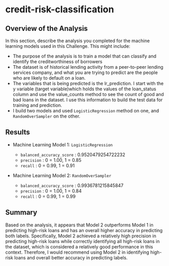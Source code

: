 # credit-risk-classification


## Overview of the Analysis

In this section, describe the analysis you completed for the machine learning models used in this Challenge. This might include:

* The purpose of the analysis is to train a model that can classify and identify the creditworthiness of borrowers
* The dataset is of historical lending activity from a peer-to-peer lending services company, and what you are trying to predict are the people who are likely to default on a loan.
* The variables that is being predicted is the lr_prediction. I start with the y variable (target variable)which holds the values of the loan_status column and use the value_counts method to see the count of good and bad loans in the dataset. I use this information to build the test data for training and prediction.
* I build two models and used `LogisticRegression` method on one, and `RandomOverSampler` on the other.

## Results

* Machine Learning Model 1: `LogisticRegression`
  * `balanced_accuracy_score` : 0.9520479254722232
  * `precision` : 0 = 1.00, 1 = 0.85
  * `recall` : 0 = 0.99, 1 = 0.91
  

* Machine Learning Model 2: `RandomOverSampler`
  * `balanced_accuracy_score` : 0.9936781215845847
  * `precision` : 0 = 1.00, 1 = 0.84
  * `recall` : 0 = 0.99, 1 = 0.99

## Summary

Based on the analysis, it appears that Model 2 outperforms Model 1 in predicting high-risk loans and has an overall higher accuracy in predicting both labels. Specifically, Model 2 achieved a relatively high precision in predicting high-risk loans while correctly identifying all high-risk loans in the dataset, which is considered a relatively good performance in this context. Therefore, I would recommend using Model 2 in identifying high-risk loans and overall better accuracy in predicting labels.
